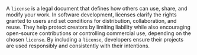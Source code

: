 A `license` is a legal document that defines how others can use, share, and modify your work. In software development, licenses clarify the rights granted to users and set conditions for distribution, collaboration, and reuse. They help protect creators by limiting liability while also encouraging open-source contributions or controlling commercial use, depending on the chosen `license`. By including a `license`, developers ensure their projects are used responsibly and consistently with their intentions.